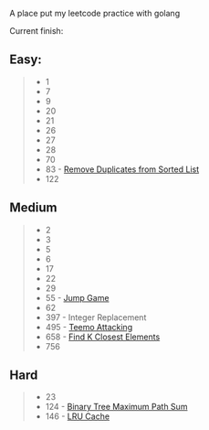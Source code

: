 A place put my leetcode practice with golang

Current finish:

Easy:
---------------
> * 1
> * 7
> * 9
> * 20
> * 21
> * 26
> * 27
> * 28
> * 70
> * 83 - [Remove Duplicates from Sorted List](https://leetcode.com/problems/remove-duplicates-from-sorted-list)
> * 122

Medium
---------------
> * 2
> * 3
> * 5
> * 6
> * 17
> * 22
> * 29
> * 55 - [Jump Game](https://leetcode.com/problems/jump-game)
> * 62
> * 397 - Integer Replacement
> * 495 - [Teemo Attacking](https://leetcode.com/problems/teemo-attacking/description/)
> * 658 - [Find K Closest Elements](https://leetcode.com/problems/find-k-closest-elements)
> * 756

Hard
---------------
> * 23
> * 124 - [Binary Tree Maximum Path Sum](https://leetcode.com/problems/binary-tree-maximum-path-sum)
> * 146 - [LRU Cache](https://leetcode.com/problems/lru-cache)
